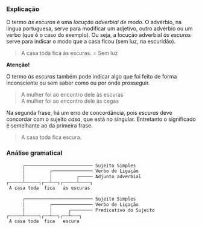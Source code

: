 ### Explicação

O termo *às escuras* é uma *locução adverbial de modo*. O advérbio, na língua portuguesa, serve para modificar um adjetivo, outro advérbio ou um verbo (que é o caso do exemplo). Ou seja, a locução adverbial *às escuras* serve para indicar o modo que a casa ficou (sem luz, na escuridão).

 > A casa toda fica às escuras. = Sem luz

**Atenção!**

O termo *às escuras* também pode indicar algo que foi feito de forma inconsciente ou sem saber como ou por onde prosseguir.

 > A mulher foi ao encontro dele às escuras<br>
 > A mulher foi ao encontro dele às cegas

Na segunda frase, há um erro de concordância, pois *escuras* deve concordar com o sujeito *casa*, que está no singular. Entretanto o significado é semelhante ao da primeira frase.

 > A casa toda fica escura.

### Análise gramatical

```txt
      ┌───────────────────────── Sujeito Simples
      │         ┌─────────────── Verbo de Ligação
      │         │         ┌───── Adjunto adverbial
┌─────┴─────┐┌──┴──┐┌─────┴────┐
 A casa toda  fica   às escuras
```

```txt
      ┌───────────────────────── Sujeito Simples
      │         ┌─────────────── Verbo de Ligação
      │         │      ┌──────── Predicativo do Sujeito
┌─────┴─────┐┌──┴──┐┌──┴───┐
 A casa toda  fica   escura
```
